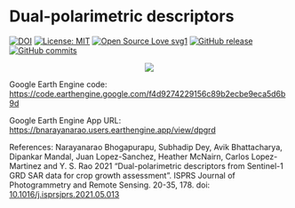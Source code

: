 # Dual-polarimetric descriptors
 
[![DOI](https://zenodo.org/badge/205995601.svg)](https://zenodo.org/badge/latestdoi/205995601)
[![License: MIT](https://img.shields.io/badge/License-MIT-green.svg)](https://opensource.org/licenses/MIT-license)
[![Open Source Love svg1](https://badges.frapsoft.com/os/v1/open-source.svg?v=103)](https://github.com/ellerbrock/open-source-badges/)
[![GitHub release](https://img.shields.io/github/release/Narayana-Rao/dual_pol_descriptors.svg)](https://github.com/Narayana-Rao/dual_pol_descriptors/releases)
[![GitHub commits](https://img.shields.io/github/commits-since/Narayana-Rao/dual_pol_descriptors/V0.1.svg)](https://GitHub.com/Narayana-Rao/dual_pol_descriptors/commit/)
<p align="center">
<a href="https://hits.seeyoufarm.com"><img src="https://hits.seeyoufarm.com/api/count/incr/badge.svg?url=https://github.com/Narayana-Rao/dual_pol_descriptors&count_bg=%2379C83D&title_bg=%23555555&icon=go.svg&icon_color=%2300ADD8&title=hits&edge_flat=false"/></a>
</p>


Google Earth Engine code: https://code.earthengine.google.com/f4d9274229156c89b2ecbe9eca5d6b9d

Google Earth Engine App URL:  https://bnarayanarao.users.earthengine.app/view/dpgrd  

References:
Narayanarao Bhogapurapu, Subhadip Dey, Avik Bhattacharya, Dipankar Mandal, Juan Lopez-Sanchez, Heather McNairn, Carlos Lopez-Martinez and Y. S. Rao 2021 “Dual-polarimetric descriptors from Sentinel-1 GRD SAR data for crop growth assessment”. ISPRS Journal of Photogrammetry and Remote Sensing. 20-35, 178. doi: [10.1016/j.isprsjprs.2021.05.013](https://doi.org/10.1016/j.isprsjprs.2021.05.013)
